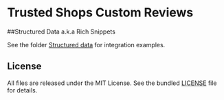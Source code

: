Trusted Shops Custom Reviews
=======

##Structured Data a.k.a Rich Snippets

See the folder [Structured data](https://github.com/trustedshops/reviews/tree/master/structured_data) for integration examples.

License
-------

All files are released under the MIT License. See the bundled
[LICENSE](https://github.com/trustedshops/reviews/blob/master/LICENSE) file for details.

